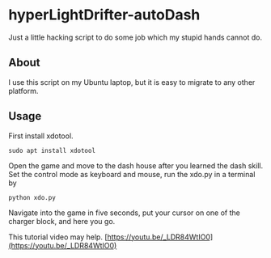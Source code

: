 # hyperLightDrifter-autoDash
Just a little hacking script to do some job which my stupid hands cannot do.

## About
I use this script on my Ubuntu laptop, but it is easy to migrate to any other platform.

## Usage

First install xdotool.

    sudo apt install xdotool

Open the game and move to the dash house after you learned the dash skill. Set the control mode as keyboard and mouse, run the xdo.py in a terminal by

    python xdo.py

Navigate into the game in five seconds, put your cursor on one of the charger block, and here you go.

This tutorial video may help. [https://youtu.be/_LDR84WtIO0](https://youtu.be/_LDR84WtIO0)
